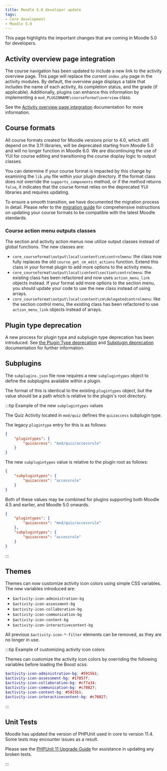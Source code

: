 ```yaml
---
title: Moodle 5.0 developer update
tags:
- Core development
- Moodle 5.0
---
```


<!-- markdownlint-disable no-inline-html -->

This page highlights the important changes that are coming in Moodle 5.0 for developers.

## Activity overview page integration

<Since version="5.0" issueNumber="MDL-83872" />

The course navigation has been updated to include a new link to the activity overview page. This page will replace the current `index.php` page in the activity modules. By default, the overview page displays a table that includes the name of each activity, its completion status, and the grade (if applicable). Additionally, plugins can enhance this information by implementing a `mod_PLUGINNAME\courseformat\overview` class.

See the [Activity overview page integration](./apis/plugintypes/mod/courseoverview) documentation for more information.

## Course formats

<Since version="5.0" issueNumber="MDL-83527" />

All course formats created for Moodle versions prior to 4.0, which still depend on the 3.11 libraries, will be deprecated starting from Moodle 5.0 and will no longer function in Moodle 6.0. We are discontinuing the use of YUI for course editing and transitioning the course display logic to output classes.

You can determine if your course format is impacted by this change by examining the `lib.php` file within your plugin directory. If the format class does not override the `supports_components` method, or if the method returns `false`, it indicates that the course format relies on the deprecated YUI libraries and requires updating.

To ensure a smooth transition, we have documented the migration process in detail. Please refer to the [migration guide](./apis/plugintypes/format/migration.md) for comprehensive instructions on updating your course formats to be compatible with the latest Moodle standards.

### Course action menu outputs classes

<Since version="5.0" issueNumber="MDL-83527" />

The section and activity action menus now utilize output classes instead of global functions. The new classes are:

- `core_courseformat\output\local\content\cm\controlmenu`: the class now fully replaces the old `course_get_cm_edit_actions` function. Extend this class in your format plugin to add more options to the activity menu.
- `core_courseformat\output\local\content\section\controlmenu`: the existing class has been refactored and now uses `action_menu_link` objects instead. If your format add more options to the section menu, you should update your code to use the new class instead of using arrays.
- `core_courseformat\output\local\content\cm\delegatedcontrolmenu`: like the section control menu, the existing class has been refactored to use `action_menu_link` objects instead of arrays.

## Plugin type deprecation

<Since version="5.0" issueNumber="MDL-79843" />

A new process for plugin type and subplugin type deprecation has been introduced. See [the Plugin Type deprecation](./apis/plugintypes/index.md#deprecating-a-plugin-type) and [Subplugin deprecation](./apis/plugintypes/index.md#deprecating-a-subplugin-type) documentation for further information.

## Subplugins

<Since version="5.0" issueNumber="MDL-83705" />

The `subplugins.json` file now requires a new `subplugintypes` object to define the subplugins available within a plugin.

The format of this is identical to the existing `plugintypes` object, but the value should be a path which is relative to the plugin's root directory.

:::tip Example of the new `subplugintypes` values

The Quiz Activity located in `mod/quiz` defines the `quizaccess` subplugin type.

The legacy `plugintype` entry for this is as follows:

```json title="mod/quiz/db/subplugins.json demonstrating the legacy plugintypes object"
{
    "plugintypes": {
        "quizaccess": "mod/quiz/accessrule"
    }
}
```

The new `subplugintypes` value is relative to the plugin root as follows:

```json title="mod/quiz/db/subplugins.json demonstrating the new subplugintypes object"
{
    "subplugintypes": {
        "quizaccess": "accessrule"
    }
}
```

Both of these values may be combined for plugins supporting both Moodle 4.5 and earlier, and Moodle 5.0 onwards.

```json title="mod/quiz/db/subplugins.json demonstrating both the legacy plugintypes and the new subplugintypes values"
{
    "plugintypes": {
        "quizaccess": "mod/quiz/accessrule"
    },
    "subplugintypes": {
        "quizaccess": "accessrule"
    }
}
```

:::

## Themes

<Since version="5.0" issueNumber="MDL-83725" />

Themes can now customize activity icon colors using simple CSS variables. The new variables introduced are:

- `$activity-icon-administration-bg`
- `$activity-icon-assessment-bg`
- `$activity-icon-collaboration-bg`
- `$activity-icon-communication-bg`
- `$activity-icon-content-bg`
- `$activity-icon-interactivecontent-bg`

All previous `$activity-icon-*-filter` elements can be removed, as they are no longer in use.

:::tip Example of customizing activity icon colors

Themes can customize the activity icon colors by overriding the following variables before loading the Boost scss:

```scss
$activity-icon-administration-bg: #5915b1;
$activity-icon-assessment-bg: #17857f;
$activity-icon-collaboration-bg: #cf7a34;
$activity-icon-communication-bg: #c70827;
$activity-icon-content-bg: #5915b1;
$activity-icon-interactivecontent-bg: #c70827;
```

:::

## Unit Tests

<Since version="5.0" issueNumber="MDL-83468" />

Moodle has updated the version of PHPUnit used in core to version 11.4. Some tests may encounter issues as a result.

Please see the [PHPUnit 11 Upgrade Guide](/general/development/tools/phpunit/upgrading-11) for assistance in updating any broken tests.

:::
